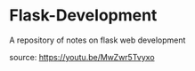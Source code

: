 # Flask-Development
A repository of notes on flask web development

source: https://youtu.be/MwZwr5Tvyxo
